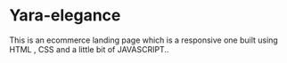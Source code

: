 # Yara-elegance
This is an ecommerce landing page  which is a responsive one built using HTML , CSS and  a little bit of JAVASCRIPT..
